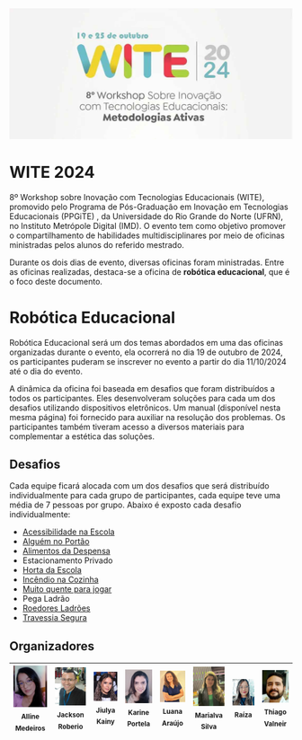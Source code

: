 <img loading="lazy" src="midia/logomarca/completo.jpg" />

# WITE 2024
8º Workshop sobre Inovação com Tecnologias Educacionais (WITE), promovido pelo Programa de Pós-Graduação em Inovação em Tecnologias Educacionais (PPGiTE) , da Universidade do Rio Grande do Norte (UFRN), no Instituto Metrópole Digital (IMD). O evento tem como objetivo promover o compartilhamento de habilidades multidisciplinares por meio de oficinas ministradas pelos alunos do referido mestrado.

Durante os dois dias de evento, diversas oficinas foram ministradas. Entre as oficinas realizadas, destaca-se a oficina de **robótica educacional**, que é o foco deste documento.

# Robótica Educacional 

Robótica Educacional será um dos temas abordados em uma das oficinas organizadas durante o evento, ela ocorrerá no dia 19 de outubro de 2024, os participantes puderam se inscrever no evento a partir do dia 11/10/2024 até o dia do evento.

A dinâmica da oficina foi baseada em desafios que foram distribuídos a todos os participantes. Eles desenvolveram soluções para cada um dos desafios utilizando dispositivos eletrônicos. Um manual (disponível nesta mesma página) foi fornecido para auxiliar na resolução dos problemas. Os participantes também tiveram acesso a diversos materiais para complementar a estética das soluções.

## Desafios

Cada equipe ficará alocada com um dos desafios que será distribuído individualmente para cada grupo de participantes, cada equipe teve uma média de 7 pessoas por grupo. Abaixo é exposto cada desafio individualmente:

  - [Acessibilidade na Escola](desafio/ACESSIBILIDADE-NA-ESCOLA.md)
  - [Alguém no Portão](desafio/ALGUEM-NO-PORTAO.md)
  - [Alimentos da Despensa](desafio/ALIMENTOS-DA-DESPENSA.md)
  - Estacionamento Privado
  - [Horta da Escola](desafio/HORTA-DA-ESCOLA.md)
  - [Incêndio na Cozinha](desafio/INCENDIO-NA-COZINHA.md)
  - [Muito quente para jogar](desafio/MUITO-QUENTE-PARA-JOGAR.md)
  - Pega Ladrão
  - [Roedores Ladrões](desafio/ROEDORES-LADROES.md)
  - [Travessia Segura](desafio/TRAVESSIA-SEGURA.md)


## Organizadores

| <img loading="lazy" src="midia/equipe/alline.jpg" /> <br> <sub>Alline Medeiros</sub>         | <img loading="lazy" src="midia/equipe/jackson.jpg" /> <br> <sub>Jackson Roberio</sub> |   <img loading="lazy" src="midia/equipe/jiulya.jpg" /> <br> <sub>Jiulya Kainy</sub>       | <img loading="lazy" src="midia/equipe/karine.jpg" /> <br> <sub>Karine Portela</sub>       | <img loading="lazy" src="midia/equipe/luana.jpg" /> <br> <sub>Luana Araújo</sub>        | <img loading="lazy" src="midia/equipe/marialva.jpg" /> <br> <sub>Marialva Silva</sub>   | <img loading="lazy" src="midia/equipe/raiza.jpg" /> <br> <sub>Raíza</sub>       | <img loading="lazy" src="midia/equipe/thiago.jpg" /> <br> <sub>Thiago Valneir</sub>       |  
| :---: | :---: | :---: | :---: | :---: | :---: | :---: | :---: |

